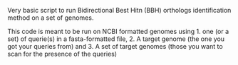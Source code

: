 Very basic script to run Bidirectional Best Hitn (BBH) orthologs identification method on a set of genomes.

This code is meant to be run on NCBI formatted genomes using 1. one (or a set) of querie(s) in a fasta-formatted file, 2. A target genome (the one you got your queries from) and 3. A set of target genomes (those you want to scan for the presence of the queries)  

